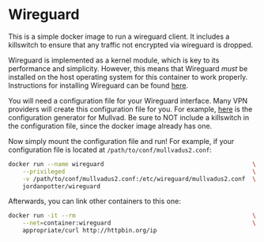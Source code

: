 # Wireguard
This is a simple docker image to run a wireguard client. It includes a killswitch to ensure that any traffic not encrypted via wireguard is dropped.

Wireguard is implemented as a kernel module, which is key to its performance and simplicity. However, this means that Wireguard _must_ be installed on the host operating system for this container to work properly. Instructions for installing Wireguard can be found [here](http://wireguard.com/install).

You will need a configuration file for your Wireguard interface. Many VPN providers will create this configuration file for you. For example, [here](http://mullvad.net/en/download/wireguard-config) is the configuration generator for Mullvad. Be sure to NOT include a killswitch in the configuration file, since the docker image already has one.

Now simply mount the configuration file and run! For example, if your configuration file is located at `/path/to/conf/mullvadus2.conf`:

```bash
docker run --name wireguard                                          \
    --privileged                                                     \
    -v /path/to/conf/mullvadus2.conf:/etc/wireguard/mullvadus2.conf  \
    jordanpotter/wireguard
```

Afterwards, you can link other containers to this one:

```bash
docker run -it --rm                                                  \
    --net=container:wireguard                                        \
    appropriate/curl http://httpbin.org/ip
```
